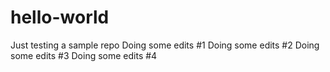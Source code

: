 # hello-world
Just testing a sample repo
Doing some edits #1
Doing some edits #2
Doing some edits #3
Doing some edits #4



